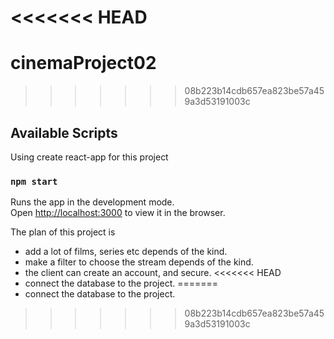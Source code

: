 <<<<<<< HEAD
=======
# cinemaProject02

>>>>>>> 08b223b14cdb657ea823be57a459a3d53191003c
## Available Scripts
Using create react-app for this project
### `npm start`

Runs the app in the development mode.<br>
Open [http://localhost:3000](http://localhost:3000) to view it in the browser.

The plan of this project is
- add a lot of films, series etc depends of the kind.
- make a filter to choose the stream depends of the kind.
- the client can create an account, and secure.
<<<<<<< HEAD
- connect the database to the project.
=======
- connect the database to the project.
>>>>>>> 08b223b14cdb657ea823be57a459a3d53191003c
